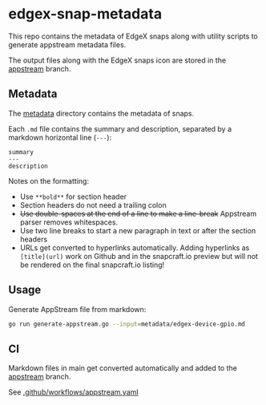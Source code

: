 # edgex-snap-metadata
This repo contains the metadata of EdgeX snaps along with utility scripts to generate appstream metadata files.

The output files along with the EdgeX snaps icon are stored in the [appstream] branch.

## Metadata

The [metadata](metadata) directory contains the metadata of snaps.

Each `.md` file contains the summary and description, separated by a markdown horizontal line (`---`):
```
summary
---
description
```

Notes on the formatting:
* Use `**bold**` for section header
* Section headers do not need a trailing colon
* ~~Use double-spaces at the end of a line to make a line-break~~ Appstream parser removes whitespaces. 
* Use two line breaks to start a new paragraph in text or after the section headers
* URLs get converted to hyperlinks automatically. Adding hyperlinks as `[title](url)` work on Github and in the snapcraft.io preview but will not be rendered on the final snapcraft.io listing!


## Usage

Generate AppStream file from markdown:
```bash
go run generate-appstream.go --input=metadata/edgex-device-gpio.md
```

## CI
Markdown files in main get converted automatically and added to the [appstream] branch.

See [.github/workflows/appstream.yaml](.github/workflows/appstream.yaml)

[appstream]: https://github.com/canonical/edgex-snap-metadata/tree/appstream